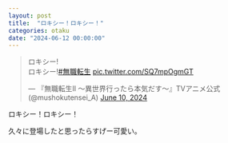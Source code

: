 ```yaml
---
layout: post
title:  "ロキシー！ロキシー！"
categories: otaku
date: "2024-06-12 00:00:00"
---
```


<blockquote class="twitter-tweet tw-align-center"><p lang="ja" dir="ltr">ロキシー!<br>ロキシー!<a href="https://twitter.com/hashtag/%E7%84%A1%E8%81%B7%E8%BB%A2%E7%94%9F?src=hash&amp;ref_src=twsrc%5Etfw">#無職転生</a> <a href="https://t.co/SQ7mpOgmGT">pic.twitter.com/SQ7mpOgmGT</a></p>&mdash; 『無職転生Ⅱ ～異世界行ったら本気だす～』TVアニメ公式 (@mushokutensei_A) <a href="https://twitter.com/mushokutensei_A/status/1800029084002714052?ref_src=twsrc%5Etfw">June 10, 2024</a></blockquote> <script async src="https://platform.twitter.com/widgets.js" charset="utf-8"></script>

ロキシー！ロキシー！

久々に登場したと思ったらすげー可愛い。

